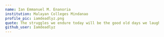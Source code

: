 ```yaml
---
name: Ian Emmanuel M. Enanoria
institution: Malayan Colleges Mindanao
profile_pic: iamdeadlyz.png
quote: The struggles we endure today will be the good old days we laugh about tomorrow.
github_user: Iamdeadlyz
---
```


